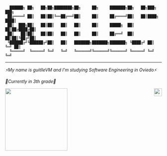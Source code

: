 ```
  ██████╗ ██╗   ██╗██╗████████╗██╗     ██╗     ███████╗██╗   ██╗███╗   ███╗
 ██╔════╝ ██║   ██║██║╚══██╔══╝██║     ██║     ██╔════╝██║   ██║████╗ ████║
 ██║  ███╗██║   ██║██║   ██║   ██║     ██║     █████╗  ██║   ██║██╔████╔██║
 ██║   ██║██║   ██║██║   ██║   ██║     ██║     ██╔══╝  ██║   ██║██║╚██╔╝██║
 ╚██████╔╝╚██████╔╝██║   ██║   ███████╗███████╗███████╗ ╚████╔╝ ██║ ╚═╝ ██║
  ╚═════╝  ╚═════╝ ╚═╝   ╚═╝   ╚══════╝╚══════╝╚══════╝ ╚═════╝ ╚═╝     ╚═╝
```
---
_⚡My name is guitlleVM and I'm studying Software Engineering in Oviedo⚡_ 

_💬Currently in 3th grade💬_

<img height=200 align="center" src="https://github-readme-stats.vercel.app/api?username=guitlleVM&show_icons=true&theme=dracula" />


<img height=25 align="right" src="https://hits.sh/github.com/Arquisoft/wichat_es1b/wiki/Empathy-AI.svg?view=today-total" />
